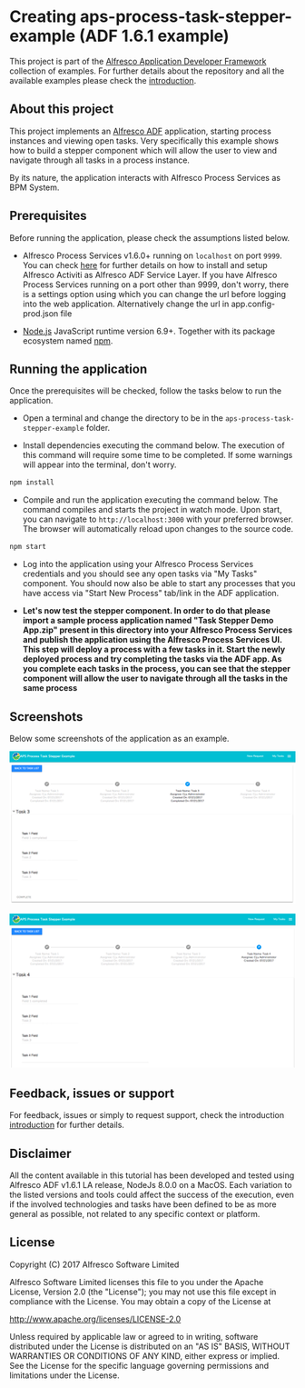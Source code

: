 
# Creating aps-process-task-stepper-example (ADF 1.6.1 example)

This project is part of the [Alfresco Application Developer Framework](https://github.com/Alfresco/alfresco-ng2-components) collection of examples.
For further details about the repository and all the available examples please check the [introduction](https://github.com/Alfresco/adf-examples).

## About this project

This project implements an [Alfresco ADF](https://github.com/Alfresco/alfresco-ng2-components) application, starting process instances and viewing open tasks. Very specifically this example shows how to build a stepper component which will allow the user to view and navigate through all tasks in a process instance.

By its nature, the application interacts with Alfresco Process Services as BPM System.

## Prerequisites

Before running the application, please check the assumptions listed below.

- Alfresco Process Services v1.6.0+ running on `localhost` on port `9999`. You can check [here](https://community.alfresco.com/docs/DOC-6614-installing-activiti-bpm-as-adf-service-layer) for further details on how to install and setup Alfresco Activiti as Alfresco ADF Service Layer. If you have Alfresco Process Services running on a port other than 9999, don't worry, there is a settings option using which you can change the url before logging into the web application. Alternatively change the url in app.config-prod.json file

- [Node.js](https://nodejs.org) JavaScript runtime version 6.9+. Together with its package ecosystem named [npm](https://www.npmjs.com/).


## Running the application

Once the prerequisites will be checked, follow the tasks below to run the application.

- Open a terminal and change the directory to be in the `aps-process-task-stepper-example` folder.

- Install dependencies executing the command below. The execution of this command will require some time to be completed. If some warnings will appear into the terminal, don't worry.

```sh
npm install
```

- Compile and run the application executing the command below. The command compiles and starts the project in watch mode. Upon start, you can navigate to `http://localhost:3000` with your preferred browser. The browser will automatically reload upon changes to the source code.

```sh
npm start
```

- Log into the application using your Alfresco Process Services credentials and you should see any open tasks via "My Tasks" component. You should now also be able to start any processes that you have access via "Start New Process" tab/link in the ADF application.

- **Let's now test the stepper component. In order to do that please import a sample process application named "Task Stepper Demo App.zip" present in this directory into your Alfresco Process Services and publish the application using the Alfresco Process Services UI. This step will deploy a process with a few tasks in it. Start the newly deployed process and try completing the tasks via the ADF app. As you complete each tasks in the process, you can see that the stepper component will allow the user to navigate through all the tasks in the same process**

## Screenshots

Below some screenshots of the application as an example.

![Editing an open task in the process](public/img/open-task.png)

![Viewing a completed task in the same process](public/img/completed-task.png)

## Feedback, issues or support

For feedback, issues or simply to request support, check the introduction [introduction](https://github.com/Alfresco/adf-examples) for further details.

## Disclaimer

All the content available in this tutorial has been developed and tested using Alfresco ADF v1.6.1 LA release, NodeJs 8.0.0 on a MacOS.
Each variation to the listed versions and tools could affect the success of the execution, even if the involved technologies and tasks have been defined to be as more general as possible, not related to any specific context or platform.

## License

Copyright (C) 2017 Alfresco Software Limited

Alfresco Software Limited licenses this file to you under the Apache License, Version 2.0 (the "License"); you may not use this file except in compliance with the License. You may obtain a copy of the License at

 http://www.apache.org/licenses/LICENSE-2.0

Unless required by applicable law or agreed to in writing, software distributed under the License is distributed on an "AS IS" BASIS, WITHOUT WARRANTIES OR CONDITIONS OF ANY KIND, either express or implied. See the License for the specific language governing permissions and limitations under the License.